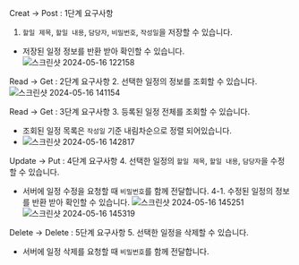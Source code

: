 Creat -> Post : 1단계 요구사항
1. `할일 제목`, `할일 내용`, `담당자`, `비밀번호`, `작성일`을 저장할 수 있습니다.
- 저장된 일정 정보를 반환 받아 확인할 수 있습니다.
![스크린샷 2024-05-16 122158](https://github.com/gaeun7/scheduleProject/assets/162283154/c38b7b94-39f5-4ce3-a229-0c158b1c80a5)

Read -> Get : 2단계 요구사항
2. 선택한 일정의 정보를 조회할 수 있습니다.
![스크린샷 2024-05-16 141154](https://github.com/gaeun7/scheduleProject/assets/162283154/513a44e5-b124-48c0-9fab-ab879b688c39)

Read -> Get : 3단계 요구사항
3. 등록된 일정 전체를 조회할 수 있습니다.
- 조회된 일정 목록은 `작성일` 기준 내림차순으로 정렬 되어있습니다.
- ![스크린샷 2024-05-16 142817](https://github.com/gaeun7/scheduleProject/assets/162283154/cb58304a-3cce-4e13-ad5a-5ff5b677a68d)

Update -> Put : 4단계 요구사항
4. 선택한 일정의 `할일 제목`, `할일 내용`, `담당자`을 수정할 수 있습니다.
- 서버에 일정 수정을 요청할 때 `비밀번호`를 함께 전달합니다.
4-1. 수정된 일정의 정보를 반환 받아 확인할 수 있습니다.
![스크린샷 2024-05-16 145251](https://github.com/gaeun7/scheduleProject/assets/162283154/63f1ef37-401d-4a97-b303-84e1a647d781)
![스크린샷 2024-05-16 145319](https://github.com/gaeun7/scheduleProject/assets/162283154/efd1e4b3-c768-455f-849e-87b5e9f5d293)

Delete -> Delete : 5단계 요구사항
5. 선택한 일정을 삭제할 수 있습니다.
- 서버에 일정 삭제를 요청할 때 `비밀번호`를 함께 전달합니다.
  
